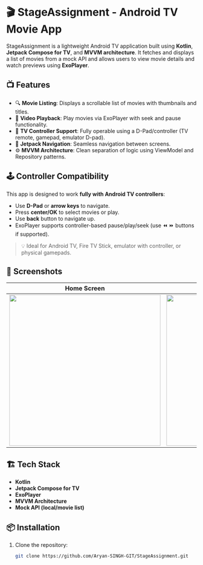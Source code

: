# 🎬 StageAssignment - Android TV Movie App

StageAssignment is a lightweight Android TV application built using **Kotlin**, **Jetpack Compose for TV**, and **MVVM architecture**. It fetches and displays a list of movies from a mock API and allows users to view movie details and watch previews using **ExoPlayer**.

## 📺 Features

- 🔍 **Movie Listing**: Displays a scrollable list of movies with thumbnails and titles.
- 🎥 **Video Playback**: Play movies via ExoPlayer with seek and pause functionality.
- 📱 **TV Controller Support**: Fully operable using a D-Pad/controller (TV remote, gamepad, emulator D-pad).
- 🧭 **Jetpack Navigation**: Seamless navigation between screens.
- ⚙️ **MVVM Architecture**: Clean separation of logic using ViewModel and Repository patterns.

## 🕹️ Controller Compatibility

This app is designed to work **fully with Android TV controllers**:
- Use **D-Pad** or **arrow keys** to navigate.
- Press **center/OK** to select movies or play.
- Use **back** button to navigate up.
- ExoPlayer supports controller-based pause/play/seek (use ⏪ ⏩ buttons if supported).

> 💡 Ideal for Android TV, Fire TV Stick, emulator with controller, or physical gamepads.


## 📸 Screenshots

| Home Screen | Video Player |
|-------------|--------------|
| <img src="https://github.com/user-attachments/assets/22c0c793-5243-4ab6-8ba7-6347a39b530c" width="400"/> | <img src="https://github.com/user-attachments/assets/d7501751-e7b2-41c2-9cad-c5f2a27bc5aa" width="400"/> |

## 🏗️ Tech Stack

- **Kotlin**
- **Jetpack Compose for TV**
- **ExoPlayer**
- **MVVM Architecture**
- **Mock API (local/movie list)**

## 📦 Installation

1. Clone the repository:
   ```bash
   git clone https://github.com/Aryan-SINGH-GIT/StageAssignment.git
